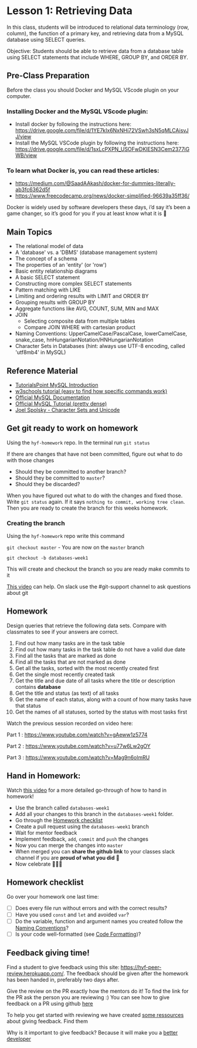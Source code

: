 # Lesson 1: Retrieving Data

In this class, students will be introduced to relational data terminology (row, column), the function of a primary key, and retrieving data from a MySQL database using SELECT queries.

Objective: Students should be able to retrieve data from a database table using SELECT statements that include WHERE, GROUP BY, and ORDER BY.

## Pre-Class Preparation

Before the class you should Docker and MySQL VScode plugin on your computer. 

### Installing Docker and the MySQL VScode plugin:

- Install docker by following the instructions here: https://drive.google.com/file/d/1YE7kIx6NxNHi72VSwh3sN5qMLCAisvJJ/view
- Install the MySQL VSCode plugin by following the instructions here: https://drive.google.com/file/d/1sxLcPXPN_USOFwDKIESN3Cem2377iGWB/view    

### To learn what Docker is, you can read these articles:     
- https://medium.com/@SaadAAkash/docker-for-dummies-literally-ab3fc6362d5f    
- https://www.freecodecamp.org/news/docker-simplified-96639a35ff36/


Docker is widely used by software developers these days, i’d say it’s been a
game changer, so it’s good for you if you at least know what it is :slightly_smiling_face:


## Main Topics

- The relational model of data
- A 'database' vs. a 'DBMS' (database management system)
- The concept of a schema
- The properties of an 'entity' (or 'row')
- Basic entity relationship diagrams
- A basic SELECT statement
- Constructing more complex SELECT statements
- Pattern matching with LIKE
- Limiting and ordering results with LIMIT and ORDER BY
- Grouping results with GROUP BY
- Aggregate functions like AVG, COUNT, SUM, MIN and MAX
- JOIN
  - Selecting composite data from multiple tables
  - Compare JOIN WHERE with cartesian product
- Naming Conventions: UpperCamelCase/PascalCase, lowerCamelCase, snake_case, hnHungarianNotation/HNHungarianNotation
- Character Sets in Databases (hint: always use UTF-8 encoding, called 'utf8mb4' in MySQL)

## Reference Material

- [TutorialsPoint MySQL Introduction](http://www.tutorialspoint.com/mysql/mysql-introduction.htm)
- [w3schools tutorial (easy to find how specific commands work)](https://www.w3schools.com/sql/default.asp)
- [Official MySQL Documentation](https://dev.mysql.com/doc/refman/8.0/en/)
- [Official MySQL Tutorial (pretty dense)](https://dev.mysql.com/doc/refman/8.0/en/tutorial.html)
- [Joel Spolsky - Character Sets and Unicode](https://www.joelonsoftware.com/2003/10/08/the-absolute-minimum-every-software-developer-absolutely-positively-must-know-about-unicode-and-character-sets-no-excuses/)

## Get git ready to work on homework

Using the `hyf-homework` repo. In the terminal run `git status`

If there are changes that have not been committed, figure out what to do with those changes

- Should they be committed to another branch?
- Should they be committed to `master`?
- Should they be discarded?

When you have figured out what to do with the changes and fixed those. Write `git status` again. If it says `nothing to commit, working tree clean`. Then you are ready to create the branch for this weeks homework.

### Creating the branch

Using the `hyf-homework` repo write this command

`git checkout master` - You are now on the `master` branch

`git checkout -b databases-week1`

This will create and checkout the branch so you are ready make commits to it

[This video](https://www.youtube.com/watch?v=XYlgh9hSWtw) can help. On slack use the #git-support channel to ask questions about git

## Homework

Design queries that retrieve the following data sets. Compare with classmates to see if your answers are correct.

1. Find out how many tasks are in the task table
2. Find out how many tasks in the task table do not have a valid due date
3. Find all the tasks that are marked as done
4. Find all the tasks that are not marked as done
5. Get all the tasks, sorted with the most recently created first
6. Get the single most recently created task
7. Get the title and due date of all tasks where the title or description contains **database**
8. Get the title and status (as text) of all tasks
9. Get the name of each status, along with a count of how many tasks have that status
10. Get the names of all statuses, sorted by the status with most tasks first

Watch the previous session recorded on video here:

Part 1 : https://www.youtube.com/watch?v=gAeww1z5774

Part 2 : https://www.youtube.com/watch?v=u77w6Lw2gOY

Part 3 : https://www.youtube.com/watch?v=Mag9n6olmRU

## Hand in Homework:

Watch [this video](https://www.youtube.com/watch?v=XYlgh9hSWtw) for a more detailed go-through of how to hand in homework!

- Use the branch called `databases-week1`
- Add all your changes to this branch in the `databases-week1` folder.
- Go through the [Homework checklist](#homework-checklist)
- Create a pull request using the `databases-week1` branch
- Wait for mentor feedback
- Implement feedback, `add`, `commit` and `push` the changes
- Now you can merge the changes into `master`
- When merged you can **share the github link** to your classes slack channel if you are **proud of what you did** 💪
- Now celebrate 🎉🎉🎉

## Homework checklist

Go over your homework one last time:

- [ ] Does every file run without errors and with the correct results?
- [ ] Have you used `const` and `let` and avoided `var`?
- [ ] Do the variable, function and argument names you created follow the [Naming Conventions](https://github.com/HackYourFuture/fundamentals/blob/master/fundamentals/naming_conventions.md)?
- [ ] Is your code well-formatted (see [Code Formatting](https://github.com/HackYourFuture/fundamentals/blob/master/fundamentals/naming_conventions.md))?

## Feedback giving time!

Find a student to give feedback using this site: https://hyf-peer-review.herokuapp.com/. The feedback should be given after the homework has been handed in, preferably two days after.

Give the review on the PR exactly how the mentors do it! To find the link for the PR ask the person you are reviewing :) You can see how to give feedback on a PR using github [here](https://docs.github.com/en/github/collaborating-with-issues-and-pull-requests/commenting-on-a-pull-request)

To help you get started with reviewing we have created [some ressources](https://github.com/HackYourFuture-CPH/curriculum/tree/master/review) about giving feedback. Find them

Why is it important to give feedback? Because it will make you a [better](https://www.brightspot.com/blog/developer-life-5-reasons-why-the-code-review-process-is-critical-for-developers) [developer](https://www.sitepoint.com/the-importance-of-code-reviews/)
